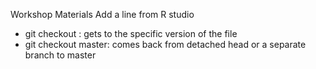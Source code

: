 Workshop Materials
Add a line from R studio

- git checkout <hash> <filename>: gets to the specific version of the file
- git checkout master: comes back from detached head or a separate branch to master 